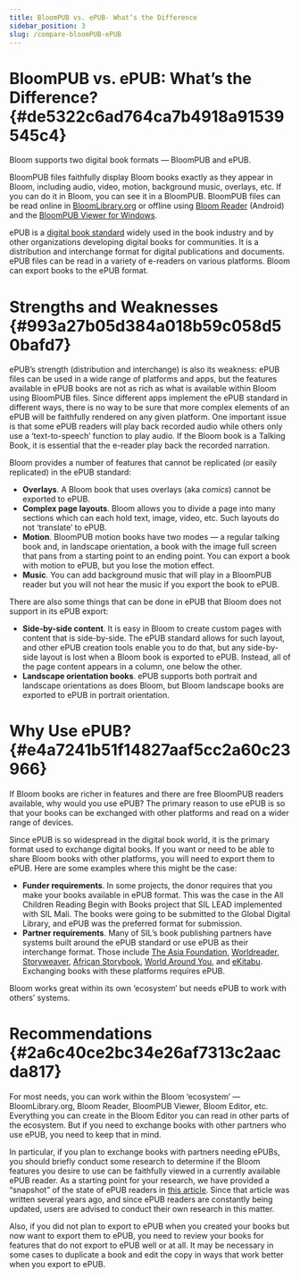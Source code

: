 ```yaml
---
title: BloomPUB vs. ePUB- What’s the Difference
sidebar_position: 3
slug: /compare-bloomPUB-ePUB
---
```




# BloomPUB vs. ePUB: What’s the Difference? {#de5322c6ad764ca7b4918a91539545c4}


Bloom supports two digital book formats — BloomPUB and ePUB. 


BloomPUB files faithfully display Bloom books exactly as they appear in Bloom, including audio, video, motion, background music, overlays, etc. If you can do it in Bloom, you can see it in a BloomPUB. BloomPUB files can be read online in [BloomLibrary.org](http://bloomlibrary.org/) or offline using [Bloom Reader](https://bloomlibrary.org/bloom-reader) (Android) and the [BloomPUB Viewer for Windows](https://bloomlibrary.org/bloompub-viewer).


ePUB is a [digital book standard](https://www.w3.org/publishing/epub32/epub-spec.html) widely used in the book industry and by other organizations developing digital books for communities. It is a distribution and interchange format for digital publications and documents. ePUB files can be read in a variety of e-readers on various platforms. Bloom can export books to the ePUB format.


# Strengths and Weaknesses {#993a27b05d384a018b59c058d50bafd7}


ePUB’s strength (distribution and interchange) is also its weakness: ePUB files can be used in a wide range of platforms and apps, but the features available in ePUB books are not as rich as what is available within Bloom using BloomPUB files. Since different apps implement the ePUB standard in different ways, there is no way to be sure that more complex elements of an ePUB will be faithfully rendered on any given platform. One important issue is that some ePUB readers will play back recorded audio while others only use a ‘text-to-speech’ function to play audio. If the Bloom book is a Talking Book, it is essential that the e-reader play back the recorded narration.


Bloom provides a number of features that cannot be replicated (or easily replicated) in the ePUB standard:

- **Overlays**. A Bloom book that uses overlays (aka _comics_) cannot be exported to ePUB.
- **Complex page layouts**. Bloom allows you to divide a page into many sections which can each hold text, image, video, etc. Such layouts do not ‘translate’ to ePUB.
- **Motion**. BloomPUB motion books have two modes — a regular talking book and, in landscape orientation, a book with the image full screen that pans from a starting point to an ending point. You can export a book with motion to ePUB, but you lose the motion effect.
- **Music**. You can add background music that will play in a BloomPUB reader but you will not hear the music if you export the book to ePUB.

There are also some things that can be done in ePUB that Bloom does not support in its ePUB export:

- **Side-by-side content**. It is easy in Bloom to create custom pages with content that is side-by-side. The ePUB standard allows for such layout, and other ePUB creation tools enable you to do that, but any side-by-side layout is lost when a Bloom book is exported to ePUB. Instead, all of the page content appears in a column, one below the other.
- **Landscape orientation books**. ePUB supports both portrait and landscape orientations as does Bloom, but Bloom landscape books are exported to ePUB in portrait orientation.

# Why Use ePUB? {#e4a7241b51f14827aaf5cc2a60c23966}


If Bloom books are richer in features and there are free BloomPUB readers available, why would you use ePUB? The primary reason to use ePUB is so that your books can be exchanged with other platforms and read on a wider range of devices. 


Since ePUB is so widespread in the digital book world, it is the primary format used to exchange digital books. If you want or need to be able to share Bloom books with other platforms, you will need to export them to ePUB. Here are some examples where this might be the case:

- **Funder requirements**. In some projects, the donor requires that you make your books available in ePUB format. This was the case in the All Children Reading Begin with Books project that SIL LEAD implemented with SIL Mali. The books were going to be submitted to the Global Digital Library, and ePUB was the preferred format for submission.
- **Partner requirements**. Many of SIL’s book publishing partners have systems built around the ePUB standard or use ePUB as their interchange format. Those include [The Asia Foundation](https://asiafoundation.org/what-we-do/books-for-asia/lets-read/), [Worldreader](https://read.worldreader.org/), [Storyweaver](https://storyweaver.org.in/), [African Storybook](https://www.africanstorybook.org/), [World Around You](https://deafworldaroundyou.org/Stories), and [eKitabu](https://www.ekitabu.com/). Exchanging books with these platforms requires ePUB.

Bloom works great within its own ‘ecosystem’ but needs ePUB to work with others’ systems.


# Recommendations {#2a6c40ce2bc34e26af7313c2aacda817}


For most needs, you can work within the Bloom ‘ecosystem’ — BloomLibrary.org, Bloom Reader, BloomPUB Viewer, Bloom Editor, etc. Everything you can create in the Bloom Editor you can read in other parts of the ecosystem. But if you need to exchange books with other partners who use ePUB, you need to keep that in mind.


In particular, if you plan to exchange books with partners needing ePUBs, you should briefly conduct some research to determine if the Bloom features you desire to use can be faithfully viewed in a currently available ePUB reader. As a starting point for your research, we have provided a “snapshot” of the state of ePUB readers in [this article](/ePUB-notes). Since that article was written several years ago, and since ePUB readers are constantly being updated, users are advised to conduct their own research in this matter.


Also, if you did not plan to export to ePUB when you created your books but now want to export them to ePUB, you need to review your books for features that do not export to ePUB well or at all. It may be necessary in some cases to duplicate a book and edit the copy in ways that work better when you export to ePUB.

